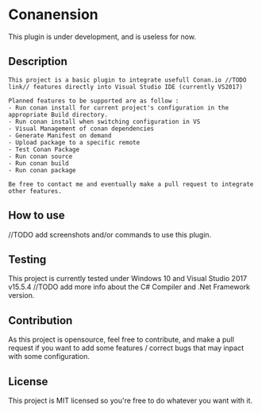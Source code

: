# Conanension

This plugin is under development, and is useless for now.


## Description
	This project is a basic plugin to integrate usefull Conan.io //TODO link// features directly into Visual Studio IDE (currently VS2017)
	
	Planned features to be supported are as follow : 
	- Run conan install for current project's configuration in the appropriate Build directory.
	- Run conan install when switching configuration in VS 
	- Visual Management of conan dependencies
	- Generate Manifest on demand
	- Upload package to a specific remote
	- Test Conan Package 
	- Run conan source
	- Run conan build
	- Run conan package
	
	Be free to contact me and eventually make a pull request to integrate other features.
	

## How to use 

//TODO add screenshots and/or commands to use this plugin.

## Testing

This project is currently tested under Windows 10 and Visual Studio 2017 v15.5.4
//TODO add more info about the C# Compiler and .Net Framework version.
	
## Contribution

As this project is opensource, feel free to contribute, and make a pull request if you want to add some features / correct bugs that may inpact with some configuration.

## License 

This project is MIT licensed so you're free to do whatever you want with it.
